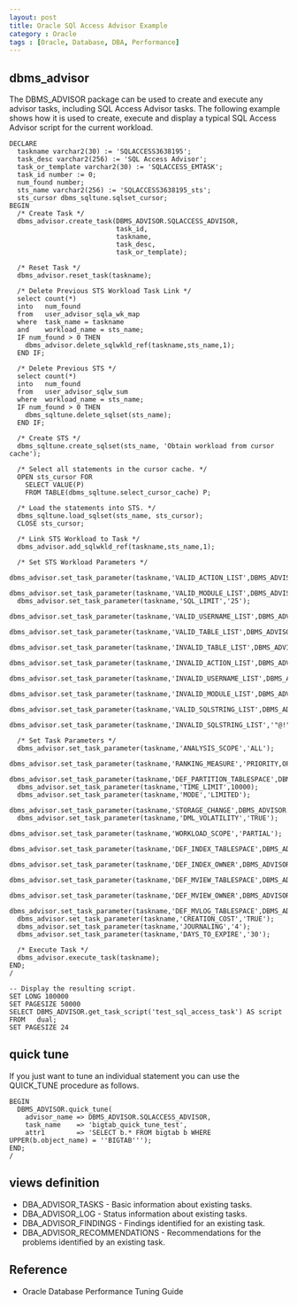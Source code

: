 ```yaml
---
layout: post
title: Oracle SQl Access Advisor Example
category : Oracle
tags : [Oracle, Database, DBA, Performance]
---
```


## dbms_advisor

The DBMS_ADVISOR package can be used to create and execute any advisor tasks, including SQL Access Advisor tasks. The following example shows how it is used to create, execute and display a typical SQL Access Advisor script for the current workload. 

	DECLARE
	  taskname varchar2(30) := 'SQLACCESS3638195';
	  task_desc varchar2(256) := 'SQL Access Advisor';
	  task_or_template varchar2(30) := 'SQLACCESS_EMTASK';
	  task_id number := 0;
	  num_found number;
	  sts_name varchar2(256) := 'SQLACCESS3638195_sts';
	  sts_cursor dbms_sqltune.sqlset_cursor;
	BEGIN
	  /* Create Task */
	  dbms_advisor.create_task(DBMS_ADVISOR.SQLACCESS_ADVISOR,
							   task_id,
							   taskname,
							   task_desc,
							   task_or_template);

	  /* Reset Task */
	  dbms_advisor.reset_task(taskname);

	  /* Delete Previous STS Workload Task Link */
	  select count(*)
	  into   num_found
	  from   user_advisor_sqla_wk_map
	  where  task_name = taskname
	  and    workload_name = sts_name;
	  IF num_found > 0 THEN
		dbms_advisor.delete_sqlwkld_ref(taskname,sts_name,1);
	  END IF;

	  /* Delete Previous STS */
	  select count(*)
	  into   num_found
	  from   user_advisor_sqlw_sum
	  where  workload_name = sts_name;
	  IF num_found > 0 THEN
		dbms_sqltune.delete_sqlset(sts_name);
	  END IF;

	  /* Create STS */
	  dbms_sqltune.create_sqlset(sts_name, 'Obtain workload from cursor cache');

	  /* Select all statements in the cursor cache. */
	  OPEN sts_cursor FOR
		SELECT VALUE(P)
		FROM TABLE(dbms_sqltune.select_cursor_cache) P;

	  /* Load the statements into STS. */
	  dbms_sqltune.load_sqlset(sts_name, sts_cursor);
	  CLOSE sts_cursor;

	  /* Link STS Workload to Task */
	  dbms_advisor.add_sqlwkld_ref(taskname,sts_name,1);

	  /* Set STS Workload Parameters */
	  dbms_advisor.set_task_parameter(taskname,'VALID_ACTION_LIST',DBMS_ADVISOR.ADVISOR_UNUSED);
	  dbms_advisor.set_task_parameter(taskname,'VALID_MODULE_LIST',DBMS_ADVISOR.ADVISOR_UNUSED);
	  dbms_advisor.set_task_parameter(taskname,'SQL_LIMIT','25');
	  dbms_advisor.set_task_parameter(taskname,'VALID_USERNAME_LIST',DBMS_ADVISOR.ADVISOR_UNUSED);
	  dbms_advisor.set_task_parameter(taskname,'VALID_TABLE_LIST',DBMS_ADVISOR.ADVISOR_UNUSED);
	  dbms_advisor.set_task_parameter(taskname,'INVALID_TABLE_LIST',DBMS_ADVISOR.ADVISOR_UNUSED);
	  dbms_advisor.set_task_parameter(taskname,'INVALID_ACTION_LIST',DBMS_ADVISOR.ADVISOR_UNUSED);
	  dbms_advisor.set_task_parameter(taskname,'INVALID_USERNAME_LIST',DBMS_ADVISOR.ADVISOR_UNUSED);
	  dbms_advisor.set_task_parameter(taskname,'INVALID_MODULE_LIST',DBMS_ADVISOR.ADVISOR_UNUSED);
	  dbms_advisor.set_task_parameter(taskname,'VALID_SQLSTRING_LIST',DBMS_ADVISOR.ADVISOR_UNUSED);
	  dbms_advisor.set_task_parameter(taskname,'INVALID_SQLSTRING_LIST','"@!"');

	  /* Set Task Parameters */
	  dbms_advisor.set_task_parameter(taskname,'ANALYSIS_SCOPE','ALL');
	  dbms_advisor.set_task_parameter(taskname,'RANKING_MEASURE','PRIORITY,OPTIMIZER_COST');
	  dbms_advisor.set_task_parameter(taskname,'DEF_PARTITION_TABLESPACE',DBMS_ADVISOR.ADVISOR_UNUSED);
	  dbms_advisor.set_task_parameter(taskname,'TIME_LIMIT',10000);
	  dbms_advisor.set_task_parameter(taskname,'MODE','LIMITED');
	  dbms_advisor.set_task_parameter(taskname,'STORAGE_CHANGE',DBMS_ADVISOR.ADVISOR_UNLIMITED);
	  dbms_advisor.set_task_parameter(taskname,'DML_VOLATILITY','TRUE');
	  dbms_advisor.set_task_parameter(taskname,'WORKLOAD_SCOPE','PARTIAL');
	  dbms_advisor.set_task_parameter(taskname,'DEF_INDEX_TABLESPACE',DBMS_ADVISOR.ADVISOR_UNUSED);
	  dbms_advisor.set_task_parameter(taskname,'DEF_INDEX_OWNER',DBMS_ADVISOR.ADVISOR_UNUSED);
	  dbms_advisor.set_task_parameter(taskname,'DEF_MVIEW_TABLESPACE',DBMS_ADVISOR.ADVISOR_UNUSED);
	  dbms_advisor.set_task_parameter(taskname,'DEF_MVIEW_OWNER',DBMS_ADVISOR.ADVISOR_UNUSED);
	  dbms_advisor.set_task_parameter(taskname,'DEF_MVLOG_TABLESPACE',DBMS_ADVISOR.ADVISOR_UNUSED);
	  dbms_advisor.set_task_parameter(taskname,'CREATION_COST','TRUE');
	  dbms_advisor.set_task_parameter(taskname,'JOURNALING','4');
	  dbms_advisor.set_task_parameter(taskname,'DAYS_TO_EXPIRE','30');

	  /* Execute Task */
	  dbms_advisor.execute_task(taskname);
	END;
	/

	-- Display the resulting script.
	SET LONG 100000
	SET PAGESIZE 50000
	SELECT DBMS_ADVISOR.get_task_script('test_sql_access_task') AS script FROM   dual;
	SET PAGESIZE 24


## quick tune

If you just want to tune an individual statement you can use the QUICK_TUNE procedure as follows.

	BEGIN
	  DBMS_ADVISOR.quick_tune(
		advisor_name => DBMS_ADVISOR.SQLACCESS_ADVISOR, 
		task_name    => 'bigtab_quick_tune_test',
		attr1        => 'SELECT b.* FROM bigtab b WHERE UPPER(b.object_name) = ''BIGTAB''');
	END;
	/


## views definition

* DBA_ADVISOR_TASKS - Basic information about existing tasks.
* DBA_ADVISOR_LOG - Status information about existing tasks.
* DBA_ADVISOR_FINDINGS - Findings identified for an existing task.
* DBA_ADVISOR_RECOMMENDATIONS - Recommendations for the problems identified by an existing task.

## Reference

* Oracle Database Performance Tuning Guide